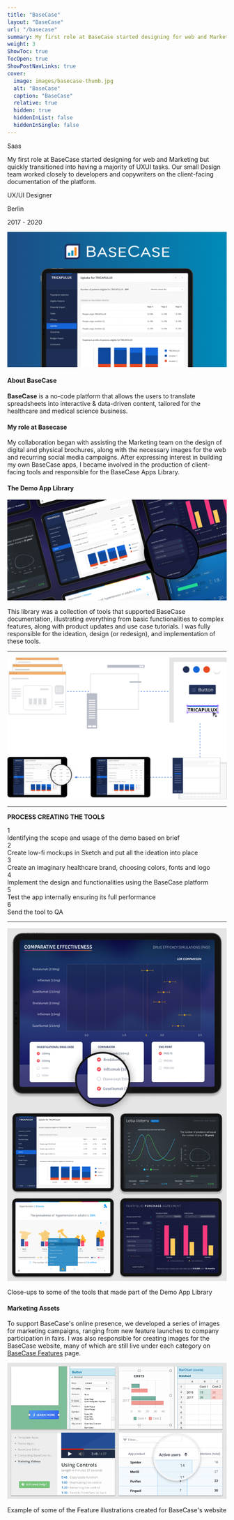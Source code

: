 ```yaml
---
title: "BaseCase"
layout: "BaseCase"
url: "/basecase"
summary: My first role at BaseCase started designing for web and Marketing but quickly transitioned into having a majority of UXUI tasks. Our small Design team worked closely to developers and copywriters on the client-facing documentation of the platform.
weight: 3
ShowToc: true
TocOpen: true
ShowPostNavLinks: true
cover:
  image: images/basecase-thumb.jpg
  alt: "BaseCase"
  caption: "BaseCase"
  relative: true
  hidden: true
  hiddenInList: false
  hiddenInSingle: false
---
```


<div class="intro-info">

<span class="tag green">Saas</span>

<p class="intro-description">My first role at BaseCase started designing for web and Marketing but quickly transitioned into having a majority of UXUI tasks. Our small Design team worked closely to developers and copywriters on the client-facing documentation of the platform.</p>
  <div class="intro-details-wrapper">
    <p class="intro-details no-margin-bottom"><span class="fi" style="background-image: url(images/mouse.svg)"></span> UX/UI Designer</p>
    <p class="intro-details no-margin-bottom"><span class="fi" style="background-image: url(images/location.svg)"></span> Berlin</p>
    <p class="intro-details no-margin-bottom"><span class="fi" style="background-image: url(images/calendar.svg)"></span> 2017 - 2020</p>
    

  </div>

</div>

![BaseCase](images/basecase-intro.jpg)

#### About BaseCase

**BaseCase** is a no-code platform that allows the users to translate spreadsheets into interactive & data-driven content, tailored for the healthcare and medical science business.

#### My role at Basecase

My collaboration began with assisting the Marketing team on the design of digital and physical brochures, along with the necessary images for the web and recurring social media campaigns. After expressing interest in building my own BaseCase apps, I became involved in the production of client-facing tools and responsible for the BaseCase Apps Library.

#### The Demo App Library

![BaseCase Demo App](images/demo-apps.jpg)

This library was a collection of tools that supported BaseCase documentation, illustrating everything from basic functionalities to complex features, along with product updates and use case tutorials. I was fully responsible for the ideation, design (or redesign), and implementation of these tools.

<hr>

![BC Demo Apps Brief](images/bc-demo-apps-brief.svg)

<hr>

<strong style="text-transform: uppercase">Process creating the tools</strong>

<div class="numbering">
  <div class="numbers">1</div><span class="numbers-label">Identifying the scope and usage of the demo based on brief</span>
</div>
<div class="numbering">
  <div class="numbers">2</div><span class="numbers-label">Create low-fi mockups in Sketch and put all the ideation into place</span>
</div>
<div class="numbering">
  <div class="numbers">3</div><span class="numbers-label">Create an imaginary healthcare brand, choosing colors, fonts and logo</span>
</div>
<div class="numbering">
  <div class="numbers">4</div><span class="numbers-label">Implement the design and functionalities using the BaseCase platform</span>
</div>
<div class="numbering">
  <div class="numbers">5</div><span class="numbers-label">Test the app internally ensuring its full performance</span>
</div>
<div class="numbering">
  <div class="numbers">6</div><span class="numbers-label">Send the tool to QA</span>
</div>

<hr>

![BC Demo Apps](images/basecase-detailed-demo.png)

<p class="photo-footnote">Close-ups to some of the tools that made part of the Demo App Library</p>

#### Marketing Assets

To support BaseCase's online presence, we developed a series of images for marketing campaigns, ranging from new feature launches to company participation in fairs. I was also responsible for creating images for the BaseCase website, many of which are still live under each category on <a href="https://basecase.com/features" target="_blank">BaseCase Features<span class="fi" style="background-image: url(images/ext-link.svg)"></span></a> page.

![BaseCase Features](images/basecase-features.png)

<p class="photo-footnote">Example of some of the Feature illustrations created for BaseCase's website</p>
